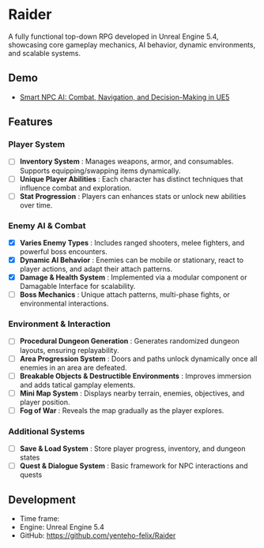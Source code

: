 # Raider
A fully functional top-down RPG developed in Unreal Engine 5.4, showcasing core gameplay mechanics, AI behavior, dynamic environments, and scalable systems.

## Demo
- [Smart NPC AI: Combat, Navigation, and Decision-Making in UE5](https://felix-yenteho.artstation.com/projects/1NWlXL?album_id=14261120)

## Features
### Player System
- [ ] **Inventory System** : Manages weapons, armor, and consumables. Supports equipping/swapping items dynamically.
- [ ] **Unique Player Abilities** : Each character has distinct techniques that influence combat and exploration.
- [ ] **Stat Progression** : Players can enhances stats or unlock new abilities over time.  

### Enemy AI & Combat
- [x] **Varies Enemy Types** : Includes ranged shooters, melee fighters, and powerful boss encounters.
- [x] **Dynamic AI Behavior** : Enemies can be mobile or stationary, react to player actions, and adapt their attach patterns.
- [x] **Damage & Health System** : Implemented via a modular component or Damagable Interface for scalability.
- [ ] **Boss Mechanics** : Unique attach patterns, multi-phase fights, or environmental interactions.
 
### Environment & Interaction
- [ ] **Procedural Dungeon Generation** : Generates randomized dungeon layouts, ensuring replayability.
- [ ] **Area Progression System** : Doors and paths unlock dynamically once all enemies in an area are defeated.
- [ ] **Breakable Objects & Destructible Environments** : Improves immersion and adds tatical gamplay elements.
- [ ] **Mini Map System** : Displays nearby terrain, enemies, objectives, and player position.
- [ ] **Fog of War** : Reveals the map gradually as the player explores.

### Additional Systems
- [ ] **Save & Load System** : Store player progress, inventory, and dungeon states
- [ ] **Quest & Dialogue System** : Basic framework for NPC interactions and quests

## Development
* Time frame: 
* Engine: Unreal Engine 5.4
* GitHub: https://github.com/yenteho-felix/Raider

